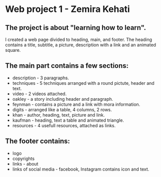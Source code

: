 # Web project 1 - Zemira Kehati

## The project is about "learning how to learn".
I created a web page divided to heading, main, and footer.
The heading contains a title, subtitle, a picture, description with a link and an animated square.

## The main part contains a few sections:
* description - 3 paragraphs.
* techniques - 5 techniques arranged with a round pictute, header and text.
* video - 2 videos attached.
* oakley - a story including header and paragraph.
* feynman - contains a picture and a link with mora information.
* digits - arranged like a table, 4 columns, 2 rows.
* khan - author, heading, text, picture and link.
* kaufman - heading, text a table and animated triangle.
* resources - 4 usefull resources, attached as links.

## The footer contains:
* logo
* copyrights
* links - about
* links of social media - facebook, Instagram contains icon and text.

